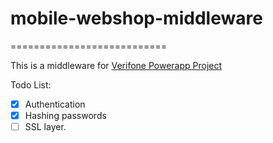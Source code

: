 # mobile-webshop-middleware
===========================

This is a middleware for [Verifone Powerapp Project](https://github.com/WebDev2ndSem/Moblie-Webshop-Project)

Todo List:
- [x] Authentication
- [x] Hashing passwords
- [ ] SSL layer.
